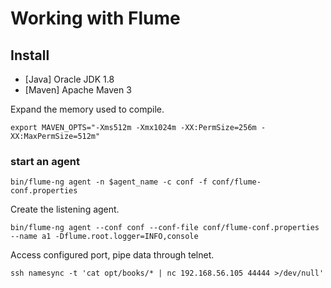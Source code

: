 
# Working with Flume

## Install

- [Java] Oracle JDK 1.8
- [Maven] Apache Maven 3


Expand the memory used to compile.
```
export MAVEN_OPTS="-Xms512m -Xmx1024m -XX:PermSize=256m -XX:MaxPermSize=512m"
```

### start an agent

```
bin/flume-ng agent -n $agent_name -c conf -f conf/flume-conf.properties
```

Create the listening agent.
```
bin/flume-ng agent --conf conf --conf-file conf/flume-conf.properties --name a1 -Dflume.root.logger=INFO,console
```

Access configured port, pipe data through telnet.

```
ssh namesync -t 'cat opt/books/* | nc 192.168.56.105 44444 >/dev/null'
```


